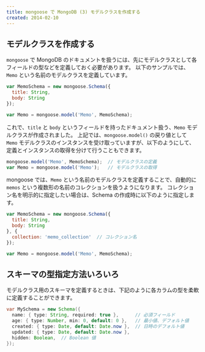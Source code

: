 ```yaml
---
title: mongoose で MongoDB (3) モデルクラスを作成する
created: 2014-02-10
---
```


モデルクラスを作成する
----

`mongoose` で MongoDB のドキュメントを扱うには、先にモデルクラスとして各フィールドの型などを定義しておく必要があります。
以下のサンプルでは、`Memo` という名前のモデルクラスを定義しています。

```javascript
var MemoSchema = new mongoose.Schema({
  title: String,
  body: String
});

var Memo = mongoose.model('Memo', MemoSchema);
```

これで、`title` と `body` というフィールドを持ったドキュメント扱う、`Memo` モデルクラスが作成されました。
上記では、`mongoose.model()` の戻り値として `Memo` モデルクラスのインスタンスを受け取っていますが、以下のようにして、定義とインスタンスの取得を分けて行うこともできます。

```javascript
mongoose.model('Memo', MemoSchema);  // モデルクラスの定義
var Memo = mongoose.model('Memo');   // モデルクラスの取得
```

mongoose では、`Memo` という名前のモデルクラスを定義することで、自動的に `memos` という複数形の名前のコレクションを扱うようになります。
コレクション名を明示的に指定したい場合は、Schema の作成時に以下のように指定します。

```javascript
var MemoSchema = new mongoose.Schema({
  title: String,
  body: String
}, {
  collection: 'memo_collection'  // コレクション名
});

var Memo = mongoose.model('Memo', MemoSchema);
```

スキーマの型指定方法いろいろ
----

モデルクラス用のスキーマを定義するときは、下記のように各カラムの型を柔軟に定義することができます。

```java
var MySchema = new Schema({
  name: { type: String, required: true },      // 必須フィールド
  age: { type: Number, min: 0, default: 0 },   // 最小値、デフォルト値
  created: { type: Date, default: Date.now },  // 日時のデフォルト値
  updated: { type: Date, default: Date.now },
  hidden: Boolean,  // Boolean 値
});
```

